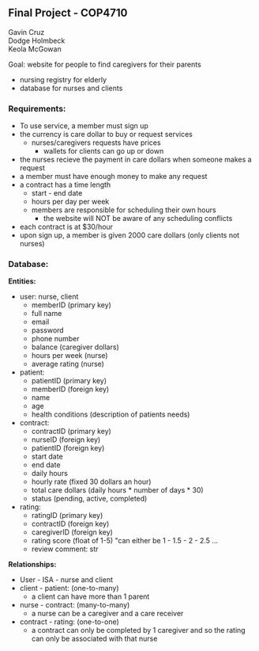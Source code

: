 ## Final Project - COP4710

Gavin Cruz\
Dodge Holmbeck\
Keola McGowan

Goal: website for people to find caregivers for their parents
- nursing registry for elderly
- database for nurses and clients

### Requirements:
- To use service, a member must sign up
- the currency is care dollar to buy or request services
	- nurses/caregivers requests have prices
		- wallets for clients can go up or down
- the nurses recieve the payment in care dollars when someone makes a request
- a member must have enough money to make any request
- a contract has a time length
	- start - end date
	- hours per day per week
	- members are responsible for scheduling their own hours
		- the website will NOT be aware of any scheduling conflicts
- each contract is at $30/hour
- upon sign up, a member is given 2000 care dollars (only clients not nurses)


### Database:
**Entities:**
- user: nurse, client
	- memberID (primary key)
	- full name
	- email
	- password
	- phone number
	- balance (caregiver dollars)
	- hours per week (nurse)
	- average rating (nurse)
- patient:
	- patientID (primary key)
	- memberID (foreign key)
	- name
	- age
	- health conditions (description of patients needs)
- contract:
	- contractID (primary key)
	- nurseID (foreign key)
	- patientID (foreign key)
	- start date
	- end date
	- daily hours
	- hourly rate (fixed 30 dollars an hour)
	- total care dollars (daily hours * number of days * 30)
	- status (pending, active, completed)
- rating:
	- ratingID (primary key)
	- contractID (foreign key)
	- caregiverID (foreign key)
	- rating score (float of 1-5) "can either be 1 - 1.5 - 2 - 2.5 ...
	- review comment: str

**Relationships:**
- User - ISA - nurse and client
- client - patient: (one-to-many)
	- a client can have more than 1 parent
- nurse - contract: (many-to-many)
	- a nurse can be a caregiver and a care receiver
- contract - rating: (one-to-one)
	- a contract can only be completed by 1 caregiver and so the rating can only be associated with that nurse